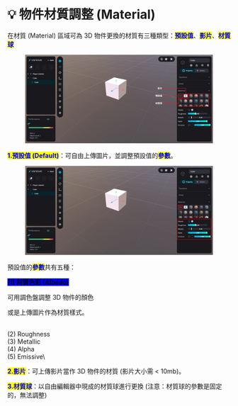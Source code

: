 # 💡 物件材質調整 (Material)

在材質 (Material) 區域可為 3D 物件更換的材質有三種類型：<mark style="color:blue;">**預設值**</mark>、<mark style="color:blue;">**影片**</mark>、<mark style="color:blue;">**材質球**</mark>

<figure><img src="../../../.gitbook/assets/Frame 126.png" alt=""><figcaption></figcaption></figure>



<mark style="color:blue;">**1.預設值 (Default)**</mark>：可自由上傳圖片，並調整預設值的<mark style="color:blue;">**參數**</mark>。

<figure><img src="../../../.gitbook/assets/Frame 127.png" alt=""><figcaption></figcaption></figure>

預設值的<mark style="color:blue;">**參數**</mark>共有五種：

<mark style="background-color:blue;">**(1) 材質色彩 (Albedo)**</mark>&#x20;

可用調色盤調整 3D 物件的顏色



或是上傳圖片作為材質樣式。

\
(2) Roughness\
(3) Metallic\
(4) Alpha\
(5) Emissive\


<mark style="color:blue;">**2.影片**</mark>：可上傳影片當作 3D 物件的材質 (影片大小需 < 10mb)。

<mark style="color:blue;">**3.材質球**</mark>：以自由編輯器中現成的材質球進行更換 (注意：材質球的參數是固定的，無法調整)

